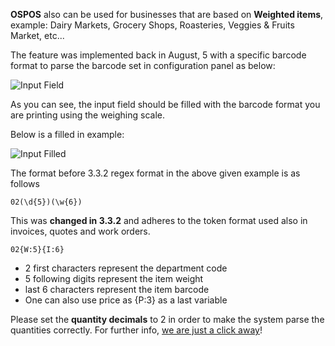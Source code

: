 **OSPOS** also can be used for businesses that are based on **Weighted items**, example: Dairy Markets, Grocery Shops, Roasteries, Veggies & Fruits Market, etc...

The feature was implemented back in August, 5 with a specific barcode format to parse the barcode set in configuration panel as below:

![Input Field](http://ospos.wshells.org/Wiki/Input.png)

As you can see, the input field should be filled with the barcode format you are printing using the weighing scale.

Below is a filled in example:

![Input Filled](http://ospos.wshells.org/Wiki/Filled.jpg)

The format before 3.3.2 regex format in the above given example is as follows

```02(\d{5})(\w{6})```

This was **changed in 3.3.2** and adheres to the token format used also in invoices, quotes and work orders.

```02{W:5}{I:6}```

* 2 first characters represent the department code
* 5 following digits represent the item weight
* last 6 characters represent the item barcode
* One can also use price as {P:3} as a last variable

Please set the **quantity decimals** to 2 in order to make the system parse the quantities correctly.
For further info, [we are just a click away](https://github.com/opensourcepos/opensourcepos/issues/new)!

